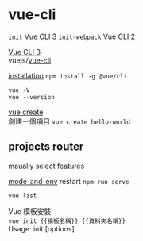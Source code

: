 # vue-cli

`init`  Vue CLI 3
`init-webpack` Vue CLI 2

[Vue CLI 3](https://cli.vuejs.org/)  
vuejs/[vue-cli](https://github.com/vuejs/vue-cli)  

[installation](https://cli.vuejs.org/guide/installation.html) `npm install -g @vue/cli`  

`vue -V`  
`vue --version`  


[vue create](https://cli.vuejs.org/zh/guide/creating-a-project.html)  
創建一個項目 `vue create hello-world`  

## projects router 
maually select features  

[mode-and-env](https://cli.vuejs.org/guide/mode-and-env.html#modes) restart `npm run serve`  

`vue list`  
  
Vue 模板安裝  
`vue init {‌{模板名稱}} {‌{資料夾名稱}} `  
Usage: init [options] <template> <app-name>  


Command vue init requires a global addon to be installed.
Please run `npm install -g @vue/cli-init` and try again.

 
`vue init webpack my-project`  

? Use ESLint to lint your code? (Y/n)  `n`    
? set up unit tests (Y/n)  `n`    
? Setup e2e tests with Nightwatch? (Y/n) `n`    


To get started:  
  `cd my-project`  
  `npm run dev`  

I  Your application is running here: http://localhost:8080

安裝所需套件 (在目標資料夾下，每個專案只有第一次需要執行)
`npm install` 

運行 Vue + Webpack  
`npm run dev` 

編譯 Production 版本  
`npm run build`   

# projects

Components [組件基礎研究](https://cn.vuejs.org/v2/guide/components.html)    
`$ cd components`  
`$ yarn serve`  

# npm 

使用Google Analytics？ [vue-analytics](https://www.npmjs.com/package/vue-analytics)  